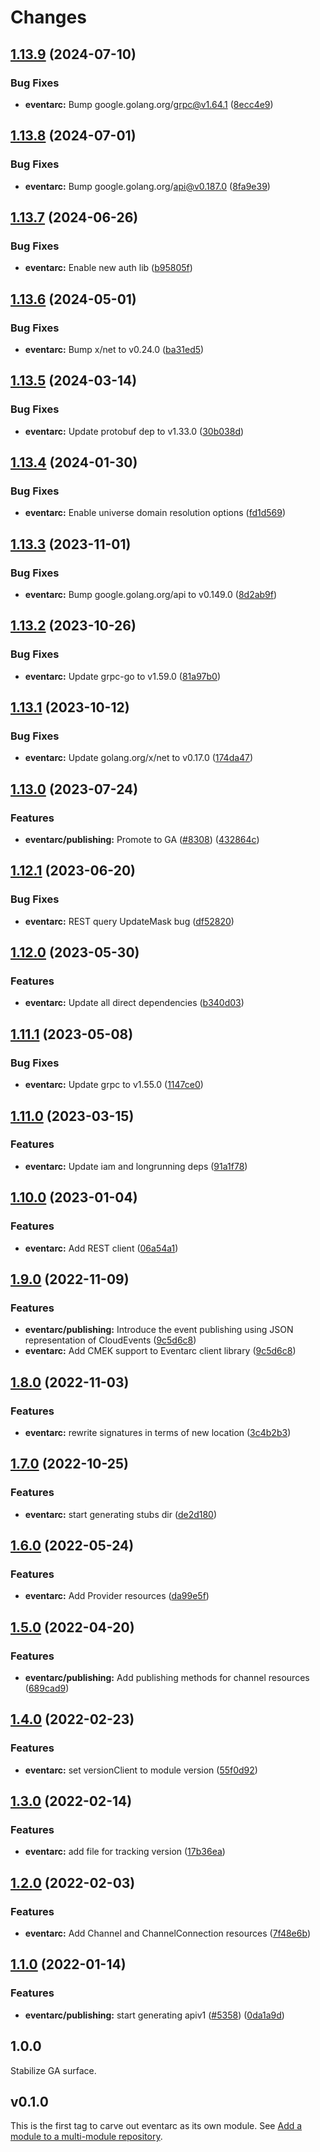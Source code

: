 # Changes

## [1.13.9](https://github.com/googleapis/google-cloud-go/compare/eventarc/v1.13.8...eventarc/v1.13.9) (2024-07-10)


### Bug Fixes

* **eventarc:** Bump google.golang.org/grpc@v1.64.1 ([8ecc4e9](https://github.com/googleapis/google-cloud-go/commit/8ecc4e9622e5bbe9b90384d5848ab816027226c5))

## [1.13.8](https://github.com/googleapis/google-cloud-go/compare/eventarc/v1.13.7...eventarc/v1.13.8) (2024-07-01)


### Bug Fixes

* **eventarc:** Bump google.golang.org/api@v0.187.0 ([8fa9e39](https://github.com/googleapis/google-cloud-go/commit/8fa9e398e512fd8533fd49060371e61b5725a85b))

## [1.13.7](https://github.com/googleapis/google-cloud-go/compare/eventarc/v1.13.6...eventarc/v1.13.7) (2024-06-26)


### Bug Fixes

* **eventarc:** Enable new auth lib ([b95805f](https://github.com/googleapis/google-cloud-go/commit/b95805f4c87d3e8d10ea23bd7a2d68d7a4157568))

## [1.13.6](https://github.com/googleapis/google-cloud-go/compare/eventarc/v1.13.5...eventarc/v1.13.6) (2024-05-01)


### Bug Fixes

* **eventarc:** Bump x/net to v0.24.0 ([ba31ed5](https://github.com/googleapis/google-cloud-go/commit/ba31ed5fda2c9664f2e1cf972469295e63deb5b4))

## [1.13.5](https://github.com/googleapis/google-cloud-go/compare/eventarc/v1.13.4...eventarc/v1.13.5) (2024-03-14)


### Bug Fixes

* **eventarc:** Update protobuf dep to v1.33.0 ([30b038d](https://github.com/googleapis/google-cloud-go/commit/30b038d8cac0b8cd5dd4761c87f3f298760dd33a))

## [1.13.4](https://github.com/googleapis/google-cloud-go/compare/eventarc/v1.13.3...eventarc/v1.13.4) (2024-01-30)


### Bug Fixes

* **eventarc:** Enable universe domain resolution options ([fd1d569](https://github.com/googleapis/google-cloud-go/commit/fd1d56930fa8a747be35a224611f4797b8aeb698))

## [1.13.3](https://github.com/googleapis/google-cloud-go/compare/eventarc/v1.13.2...eventarc/v1.13.3) (2023-11-01)


### Bug Fixes

* **eventarc:** Bump google.golang.org/api to v0.149.0 ([8d2ab9f](https://github.com/googleapis/google-cloud-go/commit/8d2ab9f320a86c1c0fab90513fc05861561d0880))

## [1.13.2](https://github.com/googleapis/google-cloud-go/compare/eventarc/v1.13.1...eventarc/v1.13.2) (2023-10-26)


### Bug Fixes

* **eventarc:** Update grpc-go to v1.59.0 ([81a97b0](https://github.com/googleapis/google-cloud-go/commit/81a97b06cb28b25432e4ece595c55a9857e960b7))

## [1.13.1](https://github.com/googleapis/google-cloud-go/compare/eventarc/v1.13.0...eventarc/v1.13.1) (2023-10-12)


### Bug Fixes

* **eventarc:** Update golang.org/x/net to v0.17.0 ([174da47](https://github.com/googleapis/google-cloud-go/commit/174da47254fefb12921bbfc65b7829a453af6f5d))

## [1.13.0](https://github.com/googleapis/google-cloud-go/compare/eventarc/v1.12.1...eventarc/v1.13.0) (2023-07-24)


### Features

* **eventarc/publishing:** Promote to GA ([#8308](https://github.com/googleapis/google-cloud-go/issues/8308)) ([432864c](https://github.com/googleapis/google-cloud-go/commit/432864c7fc0bb551a5017b423bbd5f76c3357dc3))

## [1.12.1](https://github.com/googleapis/google-cloud-go/compare/eventarc/v1.12.0...eventarc/v1.12.1) (2023-06-20)


### Bug Fixes

* **eventarc:** REST query UpdateMask bug ([df52820](https://github.com/googleapis/google-cloud-go/commit/df52820b0e7721954809a8aa8700b93c5662dc9b))

## [1.12.0](https://github.com/googleapis/google-cloud-go/compare/eventarc/v1.11.1...eventarc/v1.12.0) (2023-05-30)


### Features

* **eventarc:** Update all direct dependencies ([b340d03](https://github.com/googleapis/google-cloud-go/commit/b340d030f2b52a4ce48846ce63984b28583abde6))

## [1.11.1](https://github.com/googleapis/google-cloud-go/compare/eventarc/v1.11.0...eventarc/v1.11.1) (2023-05-08)


### Bug Fixes

* **eventarc:** Update grpc to v1.55.0 ([1147ce0](https://github.com/googleapis/google-cloud-go/commit/1147ce02a990276ca4f8ab7a1ab65c14da4450ef))

## [1.11.0](https://github.com/googleapis/google-cloud-go/compare/eventarc/v1.10.0...eventarc/v1.11.0) (2023-03-15)


### Features

* **eventarc:** Update iam and longrunning deps ([91a1f78](https://github.com/googleapis/google-cloud-go/commit/91a1f784a109da70f63b96414bba8a9b4254cddd))

## [1.10.0](https://github.com/googleapis/google-cloud-go/compare/eventarc/v1.9.0...eventarc/v1.10.0) (2023-01-04)


### Features

* **eventarc:** Add REST client ([06a54a1](https://github.com/googleapis/google-cloud-go/commit/06a54a16a5866cce966547c51e203b9e09a25bc0))

## [1.9.0](https://github.com/googleapis/google-cloud-go/compare/eventarc/v1.8.0...eventarc/v1.9.0) (2022-11-09)


### Features

* **eventarc/publishing:** Introduce the event publishing using JSON representation of CloudEvents ([9c5d6c8](https://github.com/googleapis/google-cloud-go/commit/9c5d6c857b9deece4663d37fc6c834fd758b98ca))
* **eventarc:** Add CMEK support to Eventarc client library ([9c5d6c8](https://github.com/googleapis/google-cloud-go/commit/9c5d6c857b9deece4663d37fc6c834fd758b98ca))

## [1.8.0](https://github.com/googleapis/google-cloud-go/compare/eventarc/v1.7.0...eventarc/v1.8.0) (2022-11-03)


### Features

* **eventarc:** rewrite signatures in terms of new location ([3c4b2b3](https://github.com/googleapis/google-cloud-go/commit/3c4b2b34565795537aac1661e6af2442437e34ad))

## [1.7.0](https://github.com/googleapis/google-cloud-go/compare/eventarc/v1.6.0...eventarc/v1.7.0) (2022-10-25)


### Features

* **eventarc:** start generating stubs dir ([de2d180](https://github.com/googleapis/google-cloud-go/commit/de2d18066dc613b72f6f8db93ca60146dabcfdcc))

## [1.6.0](https://github.com/googleapis/google-cloud-go/compare/eventarc/v1.5.0...eventarc/v1.6.0) (2022-05-24)


### Features

* **eventarc:** Add Provider resources ([da99e5f](https://github.com/googleapis/google-cloud-go/commit/da99e5f7905367388d967aab12b4949bb4b250ff))

## [1.5.0](https://github.com/googleapis/google-cloud-go/compare/eventarc/v1.4.0...eventarc/v1.5.0) (2022-04-20)


### Features

* **eventarc/publishing:** Add publishing methods for channel resources ([689cad9](https://github.com/googleapis/google-cloud-go/commit/689cad94fdcf54cebd22aecfcdad4d8b44f58df9))

## [1.4.0](https://github.com/googleapis/google-cloud-go/compare/eventarc/v1.3.0...eventarc/v1.4.0) (2022-02-23)


### Features

* **eventarc:** set versionClient to module version ([55f0d92](https://github.com/googleapis/google-cloud-go/commit/55f0d92bf112f14b024b4ab0076c9875a17423c9))

## [1.3.0](https://github.com/googleapis/google-cloud-go/compare/eventarc/v1.2.0...eventarc/v1.3.0) (2022-02-14)


### Features

* **eventarc:** add file for tracking version ([17b36ea](https://github.com/googleapis/google-cloud-go/commit/17b36ead42a96b1a01105122074e65164357519e))

## [1.2.0](https://www.github.com/googleapis/google-cloud-go/compare/eventarc/v1.1.0...eventarc/v1.2.0) (2022-02-03)


### Features

* **eventarc:** Add Channel and ChannelConnection resources ([7f48e6b](https://www.github.com/googleapis/google-cloud-go/commit/7f48e6b68e59812208ea87b7861fad60169dc63a))

## [1.1.0](https://www.github.com/googleapis/google-cloud-go/compare/eventarc/v1.0.0...eventarc/v1.1.0) (2022-01-14)


### Features

* **eventarc/publishing:** start generating apiv1 ([#5358](https://www.github.com/googleapis/google-cloud-go/issues/5358)) ([0da1a9d](https://www.github.com/googleapis/google-cloud-go/commit/0da1a9d4e2d3dd0fab07c3ed09eaeeb3f9711900))

## 1.0.0

Stabilize GA surface.

## v0.1.0

This is the first tag to carve out eventarc as its own module. See
[Add a module to a multi-module repository](https://github.com/golang/go/wiki/Modules#is-it-possible-to-add-a-module-to-a-multi-module-repository).
